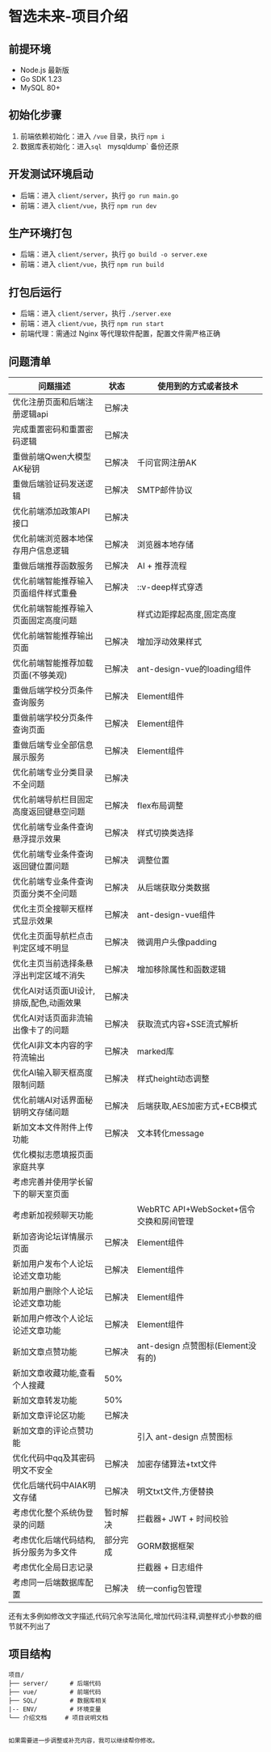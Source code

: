 # 智选未来-项目介绍



## 前提环境

- Node.js 最新版
- Go SDK 1.23
- MySQL 80+



## 初始化步骤

1. 前端依赖初始化：进入 `/vue` 目录，执行 `npm i`
3. 数据库表初始化：进入`sql `  mysqldump` 备份还原



## 开发测试环境启动

- 后端：进入 `client/server`，执行 `go run main.go`
- 前端：进入 `client/vue`，执行 `npm run dev`



## 生产环境打包

- 后端：进入 `client/server`，执行 `go build -o server.exe`
- 前端：进入 `client/vue`，执行 `npm run build`



## 打包后运行

- 后端：进入 `client/server`，执行 `./server.exe`
- 前端：进入 `client/vue`，执行 `npm run start`
- 前端代理：需通过 Nginx 等代理软件配置，配置文件需严格正确



## 问题清单

| 问题描述 | 状态 |使用到的方式或者技术|
|----------|------|----------|
| 优化注册页面和后端注册逻辑api | 已解决 ||
| 完成重置密码和重置密码逻辑 | 已解决 ||
| 重做前端Qwen大模型AK秘钥 | 已解决 |千问官网注册AK|
| 重做后端验证码发送逻辑 | 已解决 |SMTP邮件协议|
| 优化前端添加政策API接口 | 已解决 |  |
| 优化前端浏览器本地保存用户信息逻辑 | 已解决 |浏览器本地存储|
| 重做后端推荐函数服务 | 已解决 |AI + 推荐流程|
| 优化前端智能推荐输入页面组件样式重叠 | 已解决 |::v-deep样式穿透|
| 优化前端智能推荐输入页面固定高度问题 |  |样式边距撑起高度,固定高度|
| 优化前端智能推荐输出页面 | 已解决 |增加浮动效果样式|
| 优化前端智能推荐加载页面(不够美观) | 已解决 | ant-design-vue的loading组件 |
| 重做后端学校分页条件查询服务 | 已解决 | Element组件 |
| 重做前端学校分页条件查询页面 | 已解决 |Element组件|
| 重做后端专业全部信息展示服务 | 已解决 |Element组件|
| 优化前端专业分类目录不全问题 | 已解决 |  |
| 优化前端导航栏目固定高度返回键悬空问题  | 已解决 | flex布局调整 |
| 优化前端专业条件查询悬浮提示效果 | 已解决 |样式切换类选择|
| 优化前端专业条件查询返回键位置问题 | 已解决 |调整位置|
| 优化前端专业条件查询页面分类不全问题 | 已解决 | 从后端获取分类数据 |
| 优化主页全搜聊天框样式显示效果 | 已解决 |ant-design-vue组件|
| 优化主页面导航栏点击判定区域不明显 | 已解决 |微调用户头像padding|
| 优化主页当前选择条悬浮出判定区域不消失 | 已解决 |增加移除属性和函数逻辑|
| 优化AI对话页面UI设计,排版,配色,动画效果 | 已解决 ||
| 优化AI对话页面非流输出像卡了的问题 | 已解决 |获取流式内容+SSE流式解析|
| 优化AI非文本内容的字符流输出 | 已解决 |marked库|
| 优化AI输入聊天框高度限制问题 | 已解决 |样式height动态调整|
| 优化前端AI对话界面秘钥明文存储问题 | 已解决 |后端获取,AES加密方式+ECB模式|
| 新加文本文件附件上传功能 | 已解决 |文本转化message|
| 优化模拟志愿填报页面家庭共享 |        ||
| 考虑完善并使用学长留下的聊天室页面 |  ||
| 考虑新加视频聊天功能 |    | WebRTC API+WebSocket+信令交换和房间管理 |
| 新加咨询论坛详情展示页面 | 已解决 |Element组件|
| 新加用户发布个人论坛论述文章功能 | 已解决 |Element组件|
| 新加用户删除个人论坛论述文章功能 | 已解决 |Element组件|
| 新加用户修改个人论坛论述文章功能 | 已解决 |Element组件|
| 新加文章点赞功能 | 已解决 |ant-design 点赞图标(Element没有的)|
| 新加文章收藏功能,查看个人搜藏 | 50% ||
| 新加文章转发功能 | 50% ||
| 新加文章评论区功能 | 已解决 ||
| 新加文章的评论点赞功能 |        |引入 ant-design 点赞图标|
| 优化代码中qq及其密码明文不安全 | 已解决 |加密存储算法+txt文件|
| 优化后端代码中AIAK明文存储 | 已解决 |明文txt文件,方便替换|
| 考虑优化整个系统伪登录的问题 | 暂时解决 | 拦截器+ JWT + 时间校验 |
| 考虑优化后端代码结构,拆分服务为多文件 | 部分完成 |GORM数据框架|
| 考虑优化全局日志记录 |  | 拦截器 + 日志组件 |
| 考虑同一后端数据库配置 | 已解决 | 统一config包管理 |
还有太多例如修改文字描述,代码冗余写法简化,增加代码注释,调整样式小参数的细节就不列出了



## 项目结构

```
项目/
├── server/      # 后端代码
├── vue/         # 前端代码
├── SQL/         # 数据库相关
|-- ENV/         # 环境变量
└── 介绍文档     # 项目说明文档
```

```

如果需要进一步调整或补充内容，我可以继续帮你修改。
```